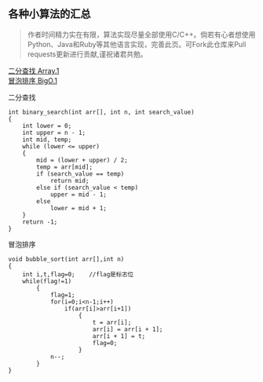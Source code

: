 ## 各种小算法的汇总

> 作者时间精力实在有限，算法实现尽量全部使用C/C++。倘若有心者想使用Python、Java和Ruby等其他语言实现，完善此页。可Fork此仓库来Pull requests更新进行贡献,谨祝诸君共勉。

<a href='#BinarySearch' >二分查找 Array.1</a>    
<a href='#BubbleSort' >冒泡排序 BigO.1</a>



<span id="BinarySearch">二分查找</span>
~~~
int binary_search(int arr[], int n, int search_value)
{
    int lower = 0;
    int upper = n - 1;
    int mid, temp;
    while (lower <= upper)
    {
        mid = (lower + upper) / 2;
        temp = arr[mid];
        if (search_value == temp)
            return mid;
        else if (search_value < temp)
            upper = mid - 1;
        else
            lower = mid + 1;
    }
    return -1;
}
~~~

<span id="BubbleSort">冒泡排序</span>
~~~
void bubble_sort(int arr[],int n)
{
    int i,t,flag=0;    //flag是标志位
    while(flag!=1)
        {
            flag=1;
            for(i=0;i<n-1;i++)
                if(arr[i]>arr[i+1])
                    {
                        t = arr[i];
                        arr[i] = arr[i + 1];
                        arr[i + 1] = t;
                        flag=0;
                    }
            n--;
        } 
}
~~~